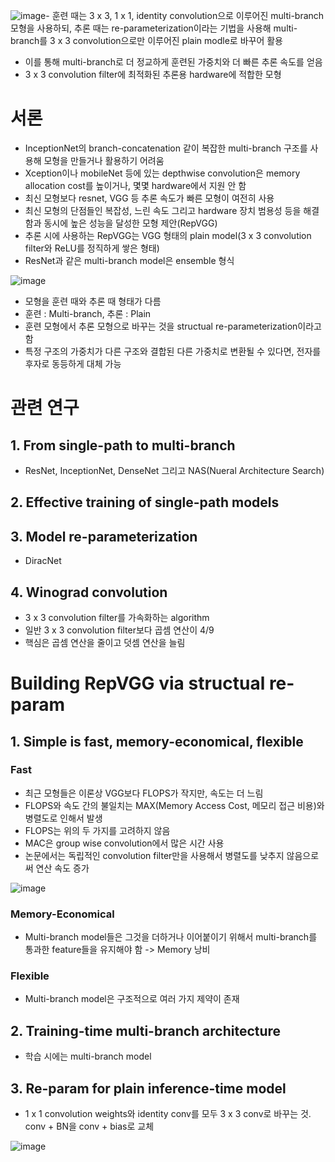 ![image](https://github.com/user-attachments/assets/27e3f094-246a-4650-bf2a-b5cba25b99ae)- 훈련 때는 3 x 3, 1 x 1, identity convolution으로 이루어진 multi-branch 모형을 사용하되, 추론 때는 re-parameterization이라는 기법을 사용해 multi-branch를 3 x 3 convolution으로만 이루어진 plain modle로 바꾸어 활용
- 이를 통해 multi-branch로 더 정교하게 훈련된 가중치와 더 빠른 추론 속도를 얻음
- 3 x 3 convolution filter에 최적화된 추론용 hardware에 적합한 모형

# 서론

- InceptionNet의 branch-concatenation 같이 복잡한 multi-branch 구조를 사용해 모형을 만들거나 활용하기 어려움
- Xception이나 mobileNet 등에 있는 depthwise convolution은 memory allocation cost를 높이거나, 몇몇 hardware에서 지원 안 함
- 최신 모형보다 resnet, VGG 등 추론 속도가 빠른 모형이 여전히 사용
- 최신 모형의 단점들인 복잡성, 느린 속도 그리고 hardware 장치 범용성 등을 해결함과 동시에 높은 성능을 달성한 모형 제안(RepVGG)
- 추론 시에 사용하는 RepVGG는 VGG 형태의 plain model(3 x 3 convolution filter와 ReLU를 정직하게 쌓은 형태)
- ResNet과 같은 multi-branch model은 ensemble 형식

![image](https://github.com/user-attachments/assets/30fd5bba-7635-4345-9691-c3e0ca087602)

- 모형을 훈련 때와 추론 때 형태가 다름
- 훈련 : Multi-branch, 추론 : Plain
- 훈련 모형에서 추론 모형으로 바꾸는 것을 structual re-parameterization이라고 함
- 특정 구조의 가중치가 다른 구조와 결합된 다른 가중치로 변환될 수 있다면, 전자를 후자로 동등하게 대체 가능

# 관련 연구

## 1. From single-path to multi-branch
- ResNet, InceptionNet, DenseNet 그리고 NAS(Nueral Architecture Search)

## 2. Effective training of single-path models
## 3. Model re-parameterization
- DiracNet
## 4. Winograd convolution
- 3 x 3 convolution filter를 가속화하는 algorithm
- 일반 3 x 3 convolution filter보다 곱셈 연산이 4/9
- 핵심은 곱셈 연산을 줄이고 덧셈 연산을 늘림

# Building RepVGG via structual re-param

## 1. Simple is fast, memory-economical, flexible

### Fast
- 최근 모형들은 이론상 VGG보다 FLOPS가 작지만, 속도는 더 느림
- FLOPS와 속도 간의 불일치는 MAX(Memory Access Cost, 메모리 접근 비용)와 병렬도로 인해서 발생
- FLOPS는 위의 두 가지를 고려하지 않음
- MAC은 group wise convolution에서 많은 시간 사용
- 논문에서는 독립적인 convolution filter만을 사용해서 병렬도를 낮추지 않음으로써 연산 속도 증가

![image](https://github.com/user-attachments/assets/1b3808b1-f8da-4403-8173-4cd84429ce46)

### Memory-Economical
- Multi-branch model들은 그것을 더하거나 이어붙이기 위해서 multi-branch를 통과한 feature들을 유지해야 함 -> Memory 낭비

### Flexible
- Multi-branch model은 구조적으로 여러 가지 제약이 존재

## 2. Training-time multi-branch architecture
- 학습 시에는 multi-branch model

## 3. Re-param for plain inference-time model
- 1 x 1 convolution weights와 identity conv를 모두 3 x 3 conv로 바꾸는 것. conv + BN을 conv + bias로 교체

![image](https://github.com/user-attachments/assets/46ebafd6-32b2-48fb-ac2d-b51ca6c79230)
